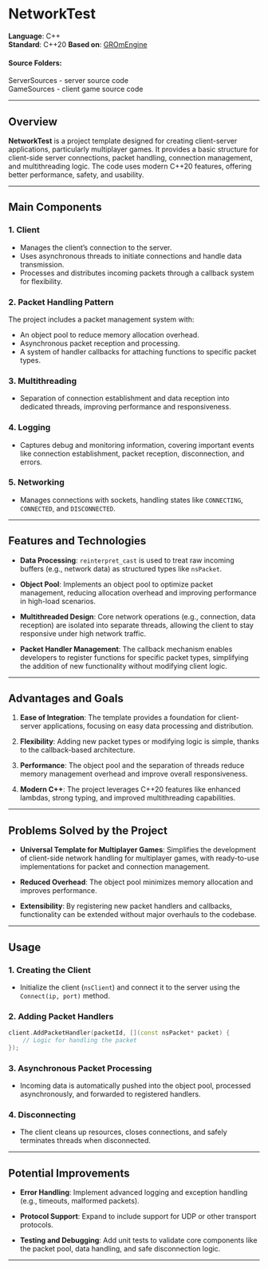 # NetworkTest

**Language**: C++  
**Standard**: C++20
**Based on**: [GROmEngine](https://github.com/Gaikov/GROmEngine)
#### Source Folders:
ServerSources - server source code  
GameSources - client game source code

---

## Overview

**NetworkTest** is a project template designed for creating client-server applications, particularly multiplayer games. It provides a basic structure for client-side server connections, packet handling, connection management, and multithreading logic. The code uses modern C++20 features, offering better performance, safety, and usability.

---

## Main Components

### 1. **Client**
- Manages the client’s connection to the server.
- Uses asynchronous threads to initiate connections and handle data transmission.
- Processes and distributes incoming packets through a callback system for flexibility.

### 2. **Packet Handling Pattern**
The project includes a packet management system with:
- An object pool to reduce memory allocation overhead.
- Asynchronous packet reception and processing.
- A system of handler callbacks for attaching functions to specific packet types.

### 3. **Multithreading**
- Separation of connection establishment and data reception into dedicated threads, improving performance and responsiveness.

### 4. **Logging**
- Captures debug and monitoring information, covering important events like connection establishment, packet reception, disconnection, and errors.

### 5. **Networking**
- Manages connections with sockets, handling states like `CONNECTING`, `CONNECTED`, and `DISCONNECTED`.

---

## Features and Technologies

- **Data Processing**:
  `reinterpret_cast` is used to treat raw incoming buffers (e.g., network data) as structured types like `nsPacket`.

- **Object Pool**:
  Implements an object pool to optimize packet management, reducing allocation overhead and improving performance in high-load scenarios.

- **Multithreaded Design**:
  Core network operations (e.g., connection, data reception) are isolated into separate threads, allowing the client to stay responsive under high network traffic.

- **Packet Handler Management**:
  The callback mechanism enables developers to register functions for specific packet types, simplifying the addition of new functionality without modifying client logic.

---

## Advantages and Goals

1. **Ease of Integration**:
   The template provides a foundation for client-server applications, focusing on easy data processing and distribution.

2. **Flexibility**:
   Adding new packet types or modifying logic is simple, thanks to the callback-based architecture.

3. **Performance**:
   The object pool and the separation of threads reduce memory management overhead and improve overall responsiveness.

4. **Modern C++**:
   The project leverages C++20 features like enhanced lambdas, strong typing, and improved multithreading capabilities.

---

## Problems Solved by the Project

- **Universal Template for Multiplayer Games**:
  Simplifies the development of client-side network handling for multiplayer games, with ready-to-use implementations for packet and connection management.

- **Reduced Overhead**:
  The object pool minimizes memory allocation and improves performance.

- **Extensibility**:
  By registering new packet handlers and callbacks, functionality can be extended without major overhauls to the codebase.

---

## Usage

### 1. Creating the Client
- Initialize the client (`nsClient`) and connect it to the server using the `Connect(ip, port)` method.

### 2. Adding Packet Handlers
```c++
client.AddPacketHandler(packetId, [](const nsPacket* packet) {
    // Logic for handling the packet
});
```

### 3. Asynchronous Packet Processing
- Incoming data is automatically pushed into the object pool, processed asynchronously, and forwarded to registered handlers.

### 4. Disconnecting
- The client cleans up resources, closes connections, and safely terminates threads when disconnected.

---

## Potential Improvements

- **Error Handling**:
  Implement advanced logging and exception handling (e.g., timeouts, malformed packets).

- **Protocol Support**:
  Expand to include support for UDP or other transport protocols.

- **Testing and Debugging**:
  Add unit tests to validate core components like the packet pool, data handling, and safe disconnection logic.

---
